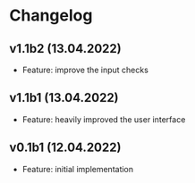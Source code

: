 # Changelog

## v1.1b2 (13.04.2022)

* Feature: improve the input checks

## v1.1b1 (13.04.2022)

* Feature: heavily improved the user interface

## v0.1b1 (12.04.2022)

* Feature: initial implementation

